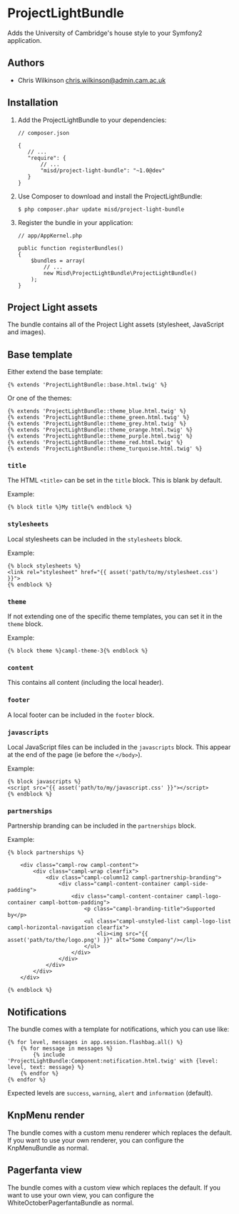 ProjectLightBundle
==================

Adds the University of Cambridge's house style to your Symfony2 application.

Authors
-------

* Chris Wilkinson <chris.wilkinson@admin.cam.ac.uk>

Installation
------------

 1. Add the ProjectLightBundle to your dependencies:

        // composer.json

        {
           // ...
           "require": {
               // ...
               "misd/project-light-bundle": "~1.0@dev"
           }
        }

 2. Use Composer to download and install the ProjectLightBundle:

        $ php composer.phar update misd/project-light-bundle

 3. Register the bundle in your application:

        // app/AppKernel.php

        public function registerBundles()
        {
            $bundles = array(
                // ...
                new Misd\ProjectLightBundle\ProjectLightBundle()
            );
        }

Project Light assets
--------------------

The bundle contains all of the Project Light assets (stylesheet, JavaScript and images).

Base template
-------------

Either extend the base template:

    {% extends 'ProjectLightBundle::base.html.twig' %}

Or one of the themes:

    {% extends 'ProjectLightBundle::theme_blue.html.twig' %}
    {% extends 'ProjectLightBundle::theme_green.html.twig' %}
    {% extends 'ProjectLightBundle::theme_grey.html.twig' %}
    {% extends 'ProjectLightBundle::theme_orange.html.twig' %}
    {% extends 'ProjectLightBundle::theme_purple.html.twig' %}
    {% extends 'ProjectLightBundle::theme_red.html.twig' %}
    {% extends 'ProjectLightBundle::theme_turquoise.html.twig' %}

### `title`

The HTML `<title>` can be set in the `title` block. This is blank by default.

Example:

    {% block title %}My title{% endblock %}

### `stylesheets`

Local stylesheets can be included in the `stylesheets` block.

Example:

    {% block stylesheets %}
    <link rel="stylesheet" href="{{ asset('path/to/my/stylesheet.css') }}">
    {% endblock %}

### `theme`

If not extending one of the specific theme templates, you can set it in the `theme` block.

Example:

    {% block theme %}campl-theme-3{% endblock %}

### `content`

This contains all content (including the local header).

### `footer`

A local footer can be included in the `footer` block.

### `javascripts`

Local JavaScript files can be included in the `javascripts` block. This appear at the end of the page (ie before the `</body>`).

Example:

    {% block javascripts %}
    <script src="{{ asset('path/to/my/javascript.css' }}"></script>
    {% endblock %}

### `partnerships`

Partnership branding can be included in the `partnerships` block.

Example:

    {% block partnerships %}

        <div class="campl-row campl-content">
            <div class="campl-wrap clearfix">
                <div class="campl-column12 campl-partnership-branding">
                    <div class="campl-content-container campl-side-padding">
                        <div class="campl-content-container campl-logo-container campl-bottom-padding">
                            <p class="campl-branding-title">Supported by</p>
                            <ul class="campl-unstyled-list campl-logo-list campl-horizontal-navigation clearfix">
                                <li><img src="{{ asset('path/to/the/logo.png') }}" alt="Some Company"/></li>
                            </ul>
                        </div>
                    </div>
                </div>
            </div>
        </div>

    {% endblock %}

Notifications
-------------

The bundle comes with a template for notifications, which you can use like:

    {% for level, messages in app.session.flashbag.all() %}
        {% for message in messages %}
            {% include 'ProjectLightBundle:Component:notification.html.twig' with {level: level, text: message} %}
        {% endfor %}
    {% endfor %}

Expected levels are `success`, `warning`, `alert` and `information` (default).

KnpMenu render
--------------

The bundle comes with a custom menu renderer which replaces the default. If you want to use your own renderer, you can configure the KnpMenuBundle as normal.

Pagerfanta view
---------------

The bundle comes with a custom view which replaces the default. If you want to use your own view, you can configure the WhiteOctoberPagerfantaBundle as normal.
